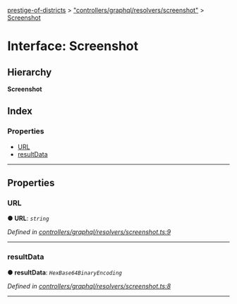 [prestige-of-districts](../README.md) > ["controllers/graphql/resolvers/screenshot"](../modules/_controllers_graphql_resolvers_screenshot_.md) > [Screenshot](../interfaces/_controllers_graphql_resolvers_screenshot_.screenshot.md)

# Interface: Screenshot

## Hierarchy

**Screenshot**

## Index

### Properties

* [URL](_controllers_graphql_resolvers_screenshot_.screenshot.md#url)
* [resultData](_controllers_graphql_resolvers_screenshot_.screenshot.md#resultdata)

---

## Properties

<a id="url"></a>

###  URL

**● URL**: *`string`*

*Defined in [controllers/graphql/resolvers/screenshot.ts:9](https://github.com/YarosJ/prestige-of-districts/blob/a1ae45e/controllers/graphql/resolvers/screenshot.ts#L9)*

___
<a id="resultdata"></a>

###  resultData

**● resultData**: *`HexBase64BinaryEncoding`*

*Defined in [controllers/graphql/resolvers/screenshot.ts:8](https://github.com/YarosJ/prestige-of-districts/blob/a1ae45e/controllers/graphql/resolvers/screenshot.ts#L8)*

___

